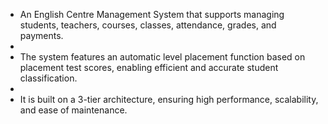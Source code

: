 -  An English Centre Management System that supports managing students, teachers, courses, classes, attendance, grades, and payments.
-  
-  The system features an automatic level placement function based on placement test scores, enabling efficient and accurate student classification.
-  
-  It is built on a 3-tier architecture, ensuring high performance, scalability, and ease of maintenance.
